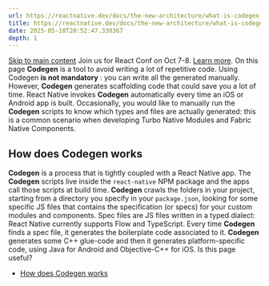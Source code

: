 ```yaml
---
url: https://reactnative.dev/docs/the-new-architecture/what-is-codegen
title: https://reactnative.dev/docs/the-new-architecture/what-is-codegen
date: 2025-05-10T20:52:47.330367
depth: 1
---
```


[Skip to main content](https://reactnative.dev/docs/the-new-architecture/what-is-codegen#__docusaurus_skipToContent_fallback)
Join us for React Conf on Oct 7-8. [Learn more](https://conf.react.dev).
On this page
**Codegen** is a tool to avoid writing a lot of repetitive code. Using Codegen **is not mandatory** : you can write all the generated manually. However, **Codegen** generates scaffolding code that could save you a lot of time.
React Native invokes **Codegen** automatically every time an iOS or Android app is built. Occasionally, you would like to manually run the **Codegen** scripts to know which types and files are actually generated: this is a common scenario when developing Turbo Native Modules and Fabric Native Components.
## How does Codegen works[​](https://reactnative.dev/docs/the-new-architecture/what-is-codegen#how-does-codegen-works "Direct link to How does Codegen works")
**Codegen** is a process that is tightly coupled with a React Native app. The **Codegen** scripts live inside the `react-native` NPM package and the apps call those scripts at build time.
**Codegen** crawls the folders in your project, starting from a directory you specify in your `package.json`, looking for some specific JS files that contains the specification (or specs) for your custom modules and components. Spec files are JS files written in a typed dialect: React Native currently supports Flow and TypeScript.
Every time **Codegen** finds a spec file, it generates the boilerplate code associated to it. **Codegen** generates some C++ glue-code and then it generates platform-specific code, using Java for Android and Objective-C++ for iOS.
Is this page useful?
  * [How does Codegen works](https://reactnative.dev/docs/the-new-architecture/what-is-codegen#how-does-codegen-works)



